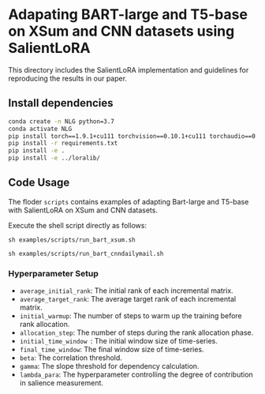 # Adapating BART-large and T5-base on XSum and CNN datasets using SalientLoRA

This directory includes the SalientLoRA implementation and guidelines for reproducing the results in our paper.

## Install dependencies

```bash
conda create -n NLG python=3.7
conda activate NLG 
pip install torch==1.9.1+cu111 torchvision==0.10.1+cu111 torchaudio==0.9.1 -f https://download.pytorch.org/whl/torch_stable.html
pip install -r requirements.txt
pip install -e . 
pip install -e ../loralib/
```

## Code Usage

The floder `scripts` contains examples of adapting Bart-large and T5-base with SalientLoRA on XSum and CNN datasets. 

Execute the shell script directly as follows:

```
sh examples/scripts/run_bart_xsum.sh  

sh examples/scripts/run_bart_cnndailymail.sh
```



### Hyperparameter Setup

+ `average_initial_rank`:  The initial rank of each incremental matrix. 
+ `average_target_rank`: The average target rank of each incremental matrix. 
+ `initial_warmup`:  The number of steps to warm up the training before rank allocation.
+ `allocation_step`: The number of steps during the rank allocation phase.
+ `initial_time_window `: The initial window size of time-series.
+ `final_time_window`: The final window size of time-series.
+ `beta`: The correlation threshold. 
+ `gamma`: The slope threshold for dependency calculation. 
+ `lambda_para`: The hyperparameter controlling the degree of contribution in salience measurement.

